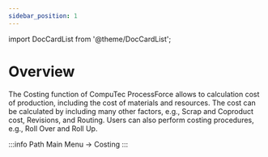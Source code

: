 ```yaml
---
sidebar_position: 1
---
```


import DocCardList from '@theme/DocCardList';

# Overview

The Costing function of CompuTec ProcessForce allows to calculation cost of production, including the cost of materials and resources. The cost can be calculated by including many other factors, e.g., Scrap and Coproduct cost, Revisions, and Routing. Users can also perform costing procedures, e.g., Roll Over and Roll Up.

:::info Path
    Main Menu → Costing
:::

<DocCardList />
